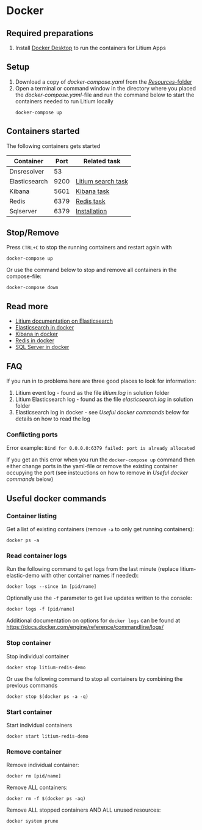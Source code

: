 # Docker

## Required preparations

1. Install [Docker Desktop](https://www.docker.com/products/docker-desktop) to run the containers for Litium Apps

## Setup

1. Download a copy of _docker-compose.yaml_ from the [_Resources_-folder](Resources/docker-compose.yaml)
1. Open a terminal or command window in the directory where you placed the _docker-compose.yaml_-file and run the command below to start the containers needed to run Litium locally
    ```console
    docker-compose up
    ```

## Containers started

The following containers gets started

| Container | Port | Related task
| -- | -- | -- |
| Dnsresolver | 53 | 
| Elasticsearch | 9200 | [Litium search task](../Litium%20search) |
| Kibana | 5601 | [Kibana task](../Kibana) |
| Redis | 6379 |[Redis task](../Redis) |
| Sqlserver | 6379 | [Installation](../Installation) |

## Stop/Remove

Press `CTRL+C` to stop the running containers and restart again with 
```console
docker-compose up
```

Or use the command below to stop and remove all containers in the compose-file:
```console
docker-compose down
```

## Read more

* [Litium documentation on Elasticsearch](https://docs.litium.com/documentation/architecture/search/elasticsearch/setup-and-configure-elasticsearch)
* [Elasticsearch in docker](https://www.elastic.co/guide/en/elasticsearch/reference/7.5/docker.html)
* [Kibana in docker](https://www.elastic.co/guide/en/kibana/current/docker.html)
* [Redis in docker](https://docs.microsoft.com/en-us/archive/blogs/uk_faculty_connection/containers-redis-running-redis-on-windows-with-docker)
* [SQL Server in docker](https://docs.microsoft.com/en-us/dotnet/architecture/microservices/multi-container-microservice-net-applications/database-server-container)

## FAQ

If you run in to problems here are three good places to look for information:

1. Litium event log - found as the file _litium.log_ in solution folder
1. Litium Elasticsearch log - found as the file _elasticsearch.log_ in solution folder
1. Elasticsearch log in docker - see _Useful docker commands_ below for details on how to read the log

### Conflicting ports

Error example: `Bind for 0.0.0.0:6379 failed: port is already allocated`

If you get an this error when you run the `docker-compose up` command then either change ports in the yaml-file or remove the existing container occupying the port (see instcuctions on how to remove in _Useful docker commands_ below)

## Useful docker commands

### Container listing
Get a list of existing containers (remove `-a` to only get running containers):
```console
docker ps -a
```

### Read container logs
Run the following command to get logs from the last minute (replace litium-elastic-demo with other container names if needed):
```console
docker logs --since 1m [pid/name]
```
Optionally use the `-f` parameter to get live updates written to the console:
```console
docker logs -f [pid/name]
```

Additional documentation on options for `docker logs` can be found at https://docs.docker.com/engine/reference/commandline/logs/

### Stop container
Stop individual container
```console
docker stop litium-redis-demo
```
Or use the following command to stop all containers by combining the previous commands
```console
docker stop $(docker ps -a -q)
``` 

### Start container
Start individual containers
```console
docker start litium-redis-demo
```

### Remove container

Remove individual container:
```console
docker rm [pid/name]
```
Remove ALL containers:
```console
docker rm -f $(docker ps -aq)
```
Remove ALL stopped containers AND ALL unused resources:
```console
docker system prune
```